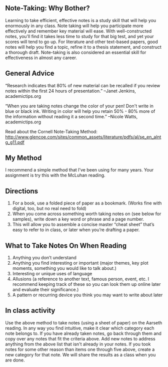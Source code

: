 ## Note-Taking: Why Bother?

Learning to take efficient, effective notes is a study skill that will help you enormously in any class. Note taking will help you participate more effectively and remember key material will ease. With well-constructed notes, you’ll find it takes less time to study for that big test, and yet your scores will tend to go up. For literature and other text-based papers, good notes will help you find a topic, refine it to a thesis statement, and construct a thorough draft. Note-taking is also considered an essential skill for effectiveness in almost any career.

## General Advice

“Research indicates that 80% of new material can be recalled if you review notes within the first 24 hours of presentation.” –Janet Jenkins, academictips.org

“When you are taking notes change the color of your pen! Don't write in blue or black ink. Writing in color will help you retain 50% - 80% more of the information without reading it a second time.” –Nicole Watts, academictips.org

Read about the Cornell Note-Taking Method: http://www.glencoe.com/sites/common_assets/literature/pdfs/al/se_en_alntg_g11.pdf

## My Method

I recommend a simple method that I’ve been using for many years. Your assignment is try this with the McLuhan reading.

## Directions

1. For a book, use a folded piece of paper as a bookmark. (Works fine with digital, too, but no real need to fold)
2. When you come across something worth taking notes on (see below for samples), write down a key word or phrase and a page number.
3. This will allow you to assemble a concise master “cheat sheet” that’s easy to refer to in class, or later when you’re drafting a paper.

## What to Take Notes On When Reading
1.	Anything you don’t understand
2.	Anything you find interesting or important (major themes, key plot moments, something you would like to talk about.)
3.	Interesting or unique uses of language
4.	Allusions (a reference to another text, famous person, event, etc. I recommend keeping track of these so you can look them up online later and evaluate their significance.)
5.	A pattern or recurring device you think you may want to write about later

## In class activity

Use the above method to take notes (using a sheet of paper) on the Aarseth reading. In any way you find intuitive, make it clear which category each note belongs to. If you have already taken notes, go back through them and copy over any notes that fit the criteria above.
Add new notes to address anything from the above list that isn't already in your notes. If you took notes for some other reason than items one through five above, create a new category for that note. We will share the results as a class when you are done.
